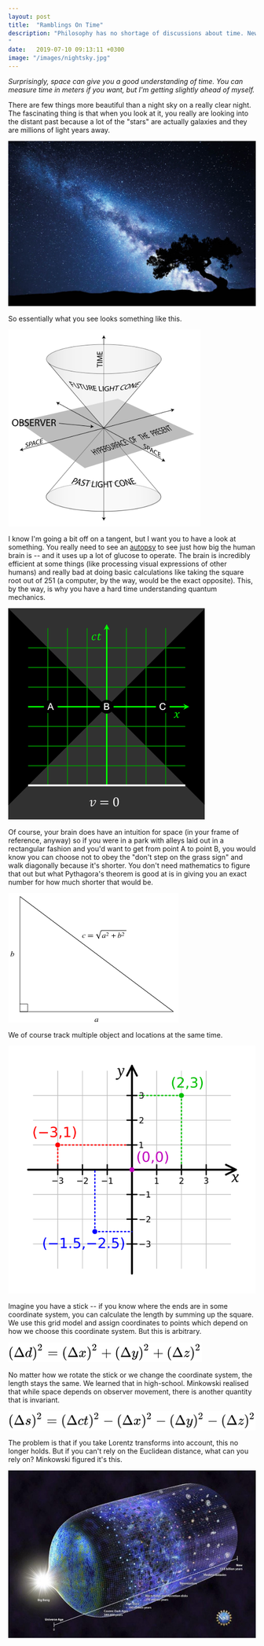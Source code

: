 ```yaml
---
layout: post
title:  "Ramblings On Time"
description: "Philosophy has no shortage of discussions about time. Newton thought space and time are absolute. Leibniz strongly disagreed and concluded that space and time are most likely some kind of network of relationships.
"
date:   2019-07-10 09:13:11 +0300
image: "/images/nightsky.jpg"
---
```

*Surprisingly, space can give you a good understanding of time. You can measure time in meters if you want, but I'm getting slightly ahead of myself.*

There are few things more beautiful than a night sky on a really clear night. The fascinating thing is that when you look at it, you really are looking into the distant past because a lot of the "stars" are actually galaxies and they are millions of light years away.

![wave](/images/nightsky.jpg)

So essentially what you see looks something like this.

![wave](/images/worldline2.png)

I know I'm going a bit off on a tangent, but I want you to have a look at something. You really need to see an [autopsy](https://www.youtube.com/watch?v=C4l1o0SZL6c) to see just how big the human brain is -- and it uses up a lot of glucose to operate. The brain is incredibly efficient at some things (like processing visual expressions of other humans) and really bad at doing basic calculations like taking the square root out of 251 (a computer, by the way, would be the exact opposite). This, by the way, is why you have a hard time understanding quantum mechanics.


![wave](/images/simultaneity.gif)

Of course, your brain does have an intuition for space (in your frame of reference, anyway) so if you were in a park with alleys laid out in a rectangular fashion and you'd want to get from point A to point B, you would know you can choose not to obey the "don't step on the grass sign" and walk diagonally because it's shorter. You don't need mathematics to figure that out but what Pythagora's theorem is good at is in giving you an exact number for how much shorter that would be.

![wave](/images/pythagora.gif)

We of course track multiple object and locations at the same time.

![wave](/images/cartesian.svg)

Imagine you have a stick -- if you know where the ends are in some coordinate system, you can calculate the length by summing up the square. We use this grid model and assign coordinates to points which depend on how we choose this coordinate system. But this is arbitrary.

![wave](/images/length.svg)

No matter how we rotate the stick or we change the coordinate system, the length stays the same. We learned that in high-school. Minkowski realised that while space depends on observer movement, there is another quantity that is invariant.

![wave](/images/dist4.svg)

The problem is that if you take Lorentz transforms into account, this no longer holds. But if you can't rely on the Euclidean distance, what can you rely on? Minkowski figured it's this.

![wave](/images/bigbang.jpeg)
